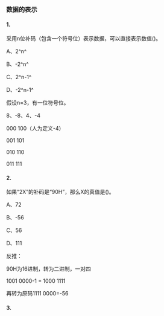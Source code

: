 ### 数据的表示

#### 1.

采用n位补码（包含一个符号位）表示数据，可以直接表示数值()。

A、2^n^

B、-2^n^

C、2^n-1^

D、-2^n-1^

假设n=3，有一位符号位。

8、-8、4、-4

000		100（人为定义-4）

001		101

010		110

011		111

#### 2.

如果“2X”的补码是“90H”，那么X的真值是()。

A、72

B、-56

C、56

D、111

反推：

90H为16进制，转为二进制，一对四

1001 0000-1 = 1000 1111

再转为原码1111 0000=-56

#### 3. 

























